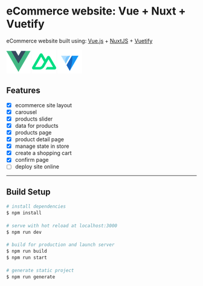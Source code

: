 # eCommerce website: Vue + Nuxt + Vuetify

eCommerce website built using: [Vue.js](https://vuejs.org/) + [NuxtJS](https://nuxt.com/) + [Vuetify](https://vuetifyjs.com/en/)

![vue](vue.png) ![nuxt](nuxt.png) ![vuetify](vuetify.png)

## Features

- [x] ecommerce site layout
- [x] carousel
- [x] products slider
- [x] data for products
- [x] products page
- [x] product detail page
- [x] manage state in store
- [x] create a shopping cart
- [x] confirm page
- [ ] deploy site online

---

## Build Setup

```bash
# install dependencies
$ npm install

# serve with hot reload at localhost:3000
$ npm run dev

# build for production and launch server
$ npm run build
$ npm run start

# generate static project
$ npm run generate
```
